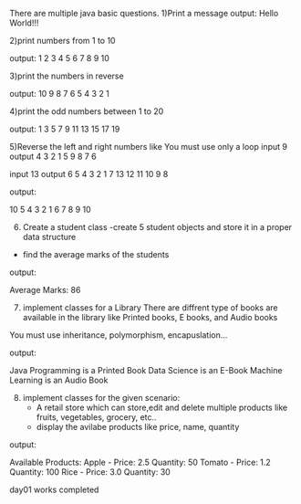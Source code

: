 
There are multiple java basic questions.
1)Print a message
output:
Hello World!!!

2)print numbers from 1 to 10

output:
1 2 3 4 5 6 7 8 9 10

3)print the numbers in reverse

output:
10 9 8 7 6 5 4 3 2 1 

4)print the odd numbers between 1 to 20

output:
1 3 5 7 9 11 13 15 17 19

5)Reverse the left and right numbers like
You must use only a loop
input  9
output 4 3 2 1 5 9 8 7 6

input 13
output 6 5 4 3 2 1 7 13 12 11 10 9 8

output:

10
5 4 3 2 1 6 7 8 9 10 

6) Create a student class
	-create 5 student objects and store it in 
	a proper data structure
- find the average marks of the students

output:

Average Marks: 86

7) implement classes for a Library
There are diffrent type of books are available in the
library like Printed books, E books, and Audio books

You must use inheritance, polymorphism, encapuslation...

output:

Java Programming is a Printed Book
Data Science is an E-Book
Machine Learning is an Audio Book


8) implement classes for the given scenario:
	- A retail store which can store,edit and delete 
multiple products like fruits, vegetables, grocery, etc..
	- display the avilabe products like price, name, 
	quantity

output:

Available Products:
Apple - Price: 2.5 Quantity: 50
Tomato - Price: 1.2 Quantity: 100
Rice - Price: 3.0 Quantity: 30

day01 works completed
